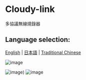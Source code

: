 # Cloudy-link
多協議無線燒錄器
## Language selection:
[English](https://github.com/Knockoi/Shadow-ESC/blob/main/README.md) | [日本語](https://github.com/Knockoi/Shadow-ESC/blob/main/README-JP.md) | [Traditional Chinese](https://github.com/Knockoi/Shadow-ESC/blob/main/README-TC.md)    

![image](https://github.com/Knockoi/Cloudy-link/blob/main/Image/%E8%9E%A2%E5%B9%95%E6%93%B7%E5%8F%96%E7%95%AB%E9%9D%A2%202023-10-23%20110930.png)

![image](https://github.com/Knockoi/Cloudy-link/blob/main/Image/%E8%9E%A2%E5%B9%95%E6%93%B7%E5%8F%96%E7%95%AB%E9%9D%A2%202023-10-18%20094740%20(1)%20(1).png))
![image](https://github.com/Knockoi/Cloudy-link/blob/main/Image/%E8%9E%A2%E5%B9%95%E6%93%B7%E5%8F%96%E7%95%AB%E9%9D%A2%202023-10-18%20082414%20(1).png)
    
